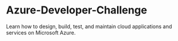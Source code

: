 # Azure-Developer-Challenge
Learn how to design, build, test, and maintain cloud applications and services on Microsoft Azure.

